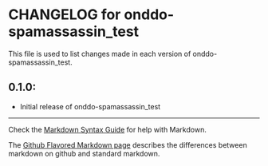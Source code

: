 # CHANGELOG for onddo-spamassassin_test

This file is used to list changes made in each version of onddo-spamassassin_test.

## 0.1.0:

* Initial release of onddo-spamassassin_test

- - -
Check the [Markdown Syntax Guide](http://daringfireball.net/projects/markdown/syntax) for help with Markdown.

The [Github Flavored Markdown page](http://github.github.com/github-flavored-markdown/) describes the differences between markdown on github and standard markdown.
